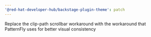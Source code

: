 ```yaml
---
'@red-hat-developer-hub/backstage-plugin-theme': patch
---
```


Replace the clip-path scrollbar workaround with the workaround that PatternFly uses for better visual consistency
